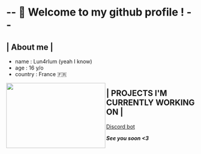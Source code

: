 # -- 👋 Welcome to my github profile ! --

## | About me |

- name : Lun4rIum (yeah I know)
- age : 16 y/o
- country : France 🇫🇷

<img align="left" width="263.5 " height="174" src="https://wallpaperaccess.com/full/1761190.jpg">

## | PROJECTS I'M CURRENTLY WORKING ON |
 [Discord bot](https://bit.ly/Lun4rBOT)
 
 
 ***See you soon <3***
